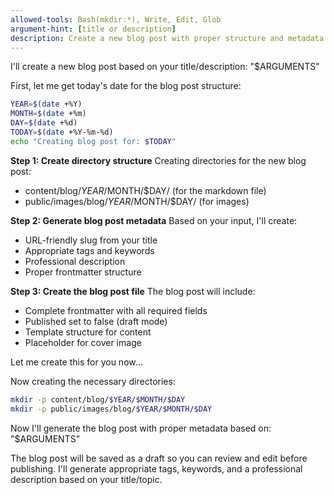 ```yaml
---
allowed-tools: Bash(mkdir:*), Write, Edit, Glob
argument-hint: [title or description]
description: Create a new blog post with proper structure and metadata
---
```


I'll create a new blog post based on your title/description: "$ARGUMENTS"

First, let me get today's date for the blog post structure:

```bash
YEAR=$(date +%Y)
MONTH=$(date +%m)
DAY=$(date +%d)
TODAY=$(date +%Y-%m-%d)
echo "Creating blog post for: $TODAY"
```

**Step 1: Create directory structure**
Creating directories for the new blog post:
- content/blog/$YEAR/$MONTH/$DAY/ (for the markdown file)
- public/images/blog/$YEAR/$MONTH/$DAY/ (for images)

**Step 2: Generate blog post metadata**
Based on your input, I'll create:
- URL-friendly slug from your title
- Appropriate tags and keywords
- Professional description
- Proper frontmatter structure

**Step 3: Create the blog post file**
The blog post will include:
- Complete frontmatter with all required fields
- Published set to false (draft mode)
- Template structure for content
- Placeholder for cover image

Let me create this for you now...

Now creating the necessary directories:

```bash
mkdir -p content/blog/$YEAR/$MONTH/$DAY
mkdir -p public/images/blog/$YEAR/$MONTH/$DAY
```

Now I'll generate the blog post with proper metadata based on: "$ARGUMENTS"

The blog post will be saved as a draft so you can review and edit before publishing. I'll generate appropriate tags, keywords, and a professional description based on your title/topic.